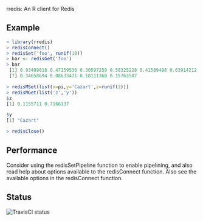 rredis: An R client for Redis

## Example

```R
> library(rredis)
> redisConnect()         
> redisSet('foo', runif(10))
> bar <- redisGet('foo') 
> bar
 [1] 0.93499818 0.47159536 0.30597259 0.58325228 0.41589498 0.63914212
 [7] 0.34658694 0.08633471 0.18111369 0.15763507

> redisMSet(list(x=pi,y='Cazart',z=runif(2)))
> redisMGet(list('z','y'))
$z
[1] 0.1155711 0.7166137

$y
[1] "Cazart"

> redisClose()
```

## Performance

Consider using the redisSetPipeline function to enable pipelining, and also
read help about options available to the redisConnect function.  Also see the
available options in the redisConnect function.

## Status
![TravisCI status](https://travis-ci.org/bwlewis/rredis.svg?branch=master)
